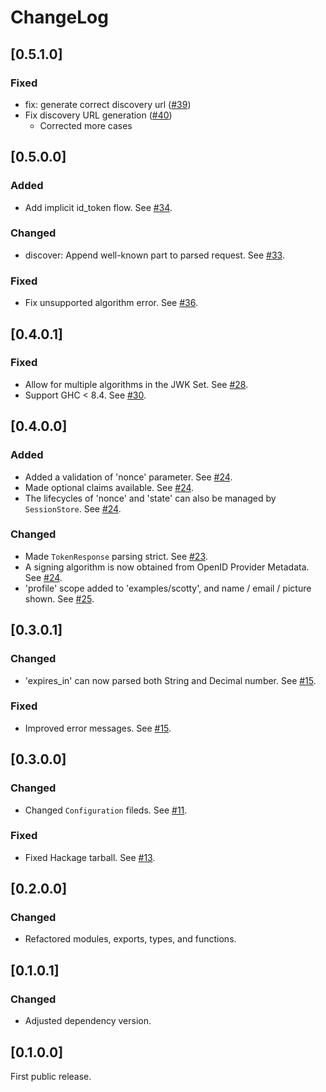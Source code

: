 # ChangeLog

## [0.5.1.0]
### Fixed
- fix: generate correct discovery url ([#39](https://github.com/krdlab/haskell-oidc-client/pull/39))
- Fix discovery URL generation ([#40](https://github.com/krdlab/haskell-oidc-client/pull/40))
    - Corrected more cases

## [0.5.0.0]
### Added
- Add implicit id_token flow. See [#34](https://github.com/krdlab/haskell-oidc-client/pull/34).

### Changed
- discover: Append well-known part to parsed request. See [#33](https://github.com/krdlab/haskell-oidc-client/pull/33).

### Fixed
- Fix unsupported algorithm error. See [#36](https://github.com/krdlab/haskell-oidc-client/pull/36).

## [0.4.0.1]
### Fixed
- Allow for multiple algorithms in the JWK Set. See [#28](https://github.com/krdlab/haskell-oidc-client/pull/28).
- Support GHC < 8.4. See [#30](https://github.com/krdlab/haskell-oidc-client/issues/30).

## [0.4.0.0]
### Added
- Added a validation of 'nonce' parameter. See [#24](https://github.com/krdlab/haskell-oidc-client/pull/24).
- Made optional claims available. See [#24](https://github.com/krdlab/haskell-oidc-client/pull/24).
- The lifecycles of 'nonce' and 'state' can also be managed by `SessionStore`. See [#24](https://github.com/krdlab/haskell-oidc-client/pull/24).

### Changed
- Made `TokenResponse` parsing strict. See [#23](https://github.com/krdlab/haskell-oidc-client/pull/23).
- A signing algorithm is now obtained from OpenID Provider Metadata. See [#24](https://github.com/krdlab/haskell-oidc-client/pull/24).
- 'profile' scope added to 'examples/scotty', and name / email / picture shown. See [#25](https://github.com/krdlab/haskell-oidc-client/pull/25).

## [0.3.0.1]
### Changed
- 'expires_in' can now parsed both String and Decimal number. See [#15](https://github.com/krdlab/haskell-oidc-client/pull/15).

### Fixed
- Improved error messages. See [#15](https://github.com/krdlab/haskell-oidc-client/pull/15).

## [0.3.0.0]
### Changed
- Changed `Configuration` fileds. See [#11](https://github.com/krdlab/haskell-oidc-client/pull/11).

### Fixed
- Fixed Hackage tarball. See [#13](https://github.com/krdlab/haskell-oidc-client/pull/13).

## [0.2.0.0]
### Changed
- Refactored modules, exports, types, and functions.

## [0.1.0.1]
### Changed
- Adjusted dependency version.

## [0.1.0.0]

First public release.
